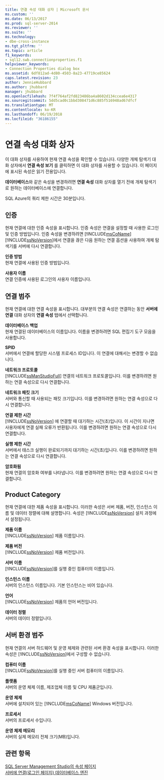 ```yaml
---
title: 연결 속성 대화 상자 | Microsoft 문서
ms.custom: ''
ms.date: 06/13/2017
ms.prod: sql-server-2014
ms.reviewer: ''
ms.suite: ''
ms.technology:
- dbe-cross-instance
ms.tgt_pltfrm: ''
ms.topic: article
f1_keywords:
- sql12.swb.connectionproperties.f1
helpviewer_keywords:
- Connection Properties dialog box
ms.assetid: 6df812ad-4d80-4503-8a23-47719ce85624
caps.latest.revision: 23
author: JennieHubbard
ms.author: jhubbard
manager: jhubbard
ms.openlocfilehash: 7f4f764af2fd823486ba4a8602d134ccea6e4317
ms.sourcegitcommit: 5dd5cad0c1bbd308471d6c885f516948ad67dfcf
ms.translationtype: MT
ms.contentlocale: ko-KR
ms.lasthandoff: 06/19/2018
ms.locfileid: "36186155"
---
```

# <a name="connection-properties-dialog-box"></a>연결 속성 대화 상자
  이 대화 상자를 사용하여 현재 연결 속성을 확인할 수 있습니다. 다양한 개체 탐색기 대화 상자에서 **연결 속성 보기** 를 클릭하면 이 대화 상자를 사용할 수 있습니다. 이 페이지에 표시된 속성은 읽기 전용입니다.  
  
 **데이터베이스**와 같은 속성을 변경하려면 **연결 속성** 대화 상자를 열기 전에 개체 탐색기로 원하는 데이터베이스에 연결합니다.  
  
 SQL Azure의 쿼리 제한 시간은 30분입니다.  
  
## <a name="authentication"></a>인증  
 현재 연결에 대한 인증 속성을 표시합니다. 인증 속성은 연결을 설정할 때 사용한 로그인 및 인증 방법입니다. 인증 속성을 변경하려면 [!INCLUDE[msCoName](../includes/msconame-md.md)] [!INCLUDE[ssNoVersion](../includes/ssnoversion-md.md)]에서 연결을 끊은 다음 원하는 연결 옵션을 사용하여 개체 탐색기를 서버에 다시 연결합니다.  
  
 **인증 방법**  
 현재 연결에 사용된 인증 방법입니다.  
  
 **사용자 이름**  
 연결 인증에 사용된 로그인의 사용자 이름입니다.  
  
## <a name="connection-category"></a>연결 범주  
 현재 연결에 대한 연결 속성을 표시합니다. 대부분의 연결 속성은 연결하는 동안 **서버에 연결** 대화 상자의 **연결 속성** 탭에서 선택합니다.  
  
 **데이터베이스 백업**  
 현재 연결된 데이터베이스의 이름입니다. 이름을 변경하려면 SQL 편집기 도구 모음을 사용합니다.  
  
 **SPID**  
 서버에서 연결에 할당한 시스템 프로세스 ID입니다. 이 연결에 대해서는 변경할 수 없습니다.  
  
 **네트워크 프로토콜**  
 [!INCLUDE[ssManStudioFull](../includes/ssmanstudiofull-md.md)] 연결의 네트워크 프로토콜입니다. 이를 변경하려면 원하는 연결 속성으로 다시 연결합니다.  
  
 **네트워크 패킷 크기**  
 서버와 통신할 때 사용되는 패킷 크기입니다. 이를 변경하려면 원하는 연결 속성으로 다시 연결합니다.  
  
 **연결 제한 시간**  
 [!INCLUDE[ssNoVersion](../includes/ssnoversion-md.md)] 에 연결할 때 대기하는 시간(초)입니다. 이 시간이 지나면 사용자에게 연결 실패 오류가 반환됩니다. 이를 변경하려면 원하는 연결 속성으로 다시 연결합니다.  
  
 **실행 제한 시간**  
 서버에서 태스크 실행이 완료되기까지 대기하는 시간(초)입니다. 이를 변경하려면 원하는 연결 속성으로 다시 연결합니다.  
  
 **암호화됨**  
 현재 연결의 암호화 여부를 나타냅니다. 이를 변경하려면 원하는 연결 속성으로 다시 연결합니다.  
  
## <a name="product-category"></a>Product Category  
 현재 연결에 대한 제품 속성을 표시합니다. 이러한 속성은 서버 제품, 버전, 인스턴스 이름 및 데이터 정렬에 대해 설명합니다. 속성은 [!INCLUDE[ssNoVersion](../includes/ssnoversion-md.md)] 설치 과정에서 설정됩니다.  
  
 **제품 이름**  
 [!INCLUDE[ssNoVersion](../includes/ssnoversion-md.md)] 제품 이름입니다.  
  
 **제품 버전**  
 [!INCLUDE[ssNoVersion](../includes/ssnoversion-md.md)] 제품 버전입니다.  
  
 **서버 이름**  
 [!INCLUDE[ssNoVersion](../includes/ssnoversion-md.md)]를 실행 중인 컴퓨터의 이름입니다.  
  
 **인스턴스 이름**  
 서버의 인스턴스 이름입니다. 기본 인스턴스는 비어 있습니다.  
  
 **언어**  
 [!INCLUDE[ssNoVersion](../includes/ssnoversion-md.md)] 제품의 언어 버전입니다.  
  
 **데이터 정렬**  
 서버의 데이터 정렬입니다.  
  
## <a name="server-environment-category"></a>서버 환경 범주  
 현재 연결의 서버 하드웨어 및 운영 체제와 관련된 서버 환경 속성을 표시합니다. 이러한 속성은 [!INCLUDE[ssNoVersion](../includes/ssnoversion-md.md)]에서 구성할 수 없습니다.  
  
 **컴퓨터 이름**  
 [!INCLUDE[ssNoVersion](../includes/ssnoversion-md.md)]를 실행 중인 서버 컴퓨터의 이름입니다.  
  
 **플랫폼**  
 서버의 운영 체제 이름, 제조업체 이름 및 CPU 제품군입니다.  
  
 **운영 체제**  
 서버에 설치되어 있는 [!INCLUDE[msCoName](../includes/msconame-md.md)] Windows 버전입니다.  
  
 **프로세서**  
 서버의 프로세서 수입니다.  
  
 **운영 체제 메모리**  
 서버의 실제 메모리 전체 크기(MB)입니다.  
  
## <a name="see-also"></a>관련 항목  
 [SQL Server Management Studio의 속성 페이지](../ssms/property-pages-in-sql-server-management-studio.md)   
 [서버에 연결&#40;로그인 페이지&#41; 데이터베이스 엔진](../ssms/f1-help/connect-to-server-login-page-database-engine.md)  
  
  
